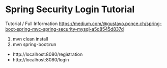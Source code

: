 # Spring Security Login Tutorial

Tutorial / Full Information
https://medium.com/@gustavo.ponce.ch/spring-boot-spring-mvc-spring-security-mysql-a5d8545d837d

1. mvn clean install
2. mvn spring-boot:run


- http://localhost:8080/registration
- http://localhost:8080/login